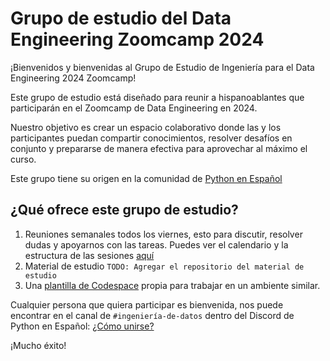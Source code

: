 # Grupo de estudio del Data Engineering Zoomcamp 2024

¡Bienvenidos y bienvenidas al Grupo de Estudio de Ingeniería para el Data Engineering 2024 Zoomcamp!

Este grupo de estudio está diseñado para reunir a hispanoablantes que participarán en el Zoomcamp de Data Engineering en 2024.

Nuestro objetivo es crear un espacio colaborativo donde las y los participantes puedan compartir conocimientos, resolver desafíos en conjunto y prepararse de manera efectiva para aprovechar al máximo el curso.

Este grupo tiene su origen en la comunidad de [Python en Español](https://hablemospython.dev/)


## ¿Qué ofrece este grupo de estudio?

1. Reuniones semanales todos los viernes, esto para discutir, resolver dudas y apoyarnos con las tareas. Puedes ver el calendario y la estructura de las sesiones [aquí](https://github.com/grupo-de-estudio-ingenieria-de-datos/.github/blob/main/sesiones-estudio.md)
1. Material de estudio `TODO: Agregar el repositorio del material de estudio`
1. Una [plantilla de Codespace](https://github.com/grupo-de-estudio-ingenieria-de-datos/plantilla-codespaces) propia para trabajar en un ambiente similar.

Cualquier persona que quiera participar es bienvenida, nos puede encontrar en el canal de `#ingeniería-de-datos` dentro del Discord de Python en Español: [¿Cómo unirse?](https://github.com/grupo-de-estudio-ingenieria-de-datos/.github/blob/main/discord/como-unirse-a-discord.md)

¡Mucho éxito!
